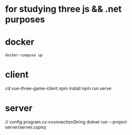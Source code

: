 # for studying three js && .net purposes

# docker

    docker-compose up

# client

cd vue-three-game-client
npm install
npm run serve

# server

// config program.cs->connectionString
dotnet run --project server/server.csproj
